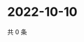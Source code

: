 # 2022-10-10

共 0 条

<!-- BEGIN WEIBO -->
<!-- 最后更新时间 Mon Oct 10 2022 12:14:23 GMT+0800 (China Standard Time) -->

<!-- END WEIBO -->
